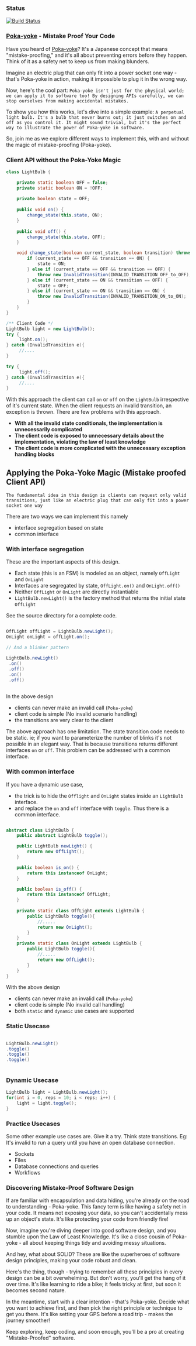 ### Status
[![Build Status](https://app.travis-ci.com/codehackerr/poka-yoke.svg?branch=master)](https://app.travis-ci.com/codehackerr/poka-yoke)
### [Poka-yoke](https://en.wikipedia.org/wiki/Poka-yoke)  - Mistake Proof Your Code 

Have you heard of [Poka-yoke](https://en.wikipedia.org/wiki/Poka-yoke)? It's a Japanese concept that means "mistake-proofing," and it's all about preventing errors before they happen. Think of it as a safety net to keep us from making blunders.

Imagine an electric plug that can only fit into a power socket one way - that's Poka-yoke in action, making it impossible to plug it in the wrong way.

Now, here's the cool part:
`
Poka-yoke isn't just for the physical world; we can apply it to software too! By designing APIs carefully, we can stop ourselves from making accidental mistakes.
`

To show you how this works, let's dive into a simple example: 
`
A perpetual light bulb. It's a bulb that never burns out; it just switches on and off as you control it. It might sound trivial, but it's the perfect way to illustrate the power of Poka-yoke in software.
`

So, join me as we explore different ways to implement this, with and without the magic of mistake-proofing (Poka-yoke).

### Client API without the Poka-Yoke Magic

```java 
class LightBulb {

    private static boolean OFF = false;
    private static boolean ON = !OFF;
    
    private boolean state = OFF;
    
    public void on() {
        change_state(this.state, ON);
    }
    
    public void off() {
        change_state(this.state, OFF);
    }

    void change_state(boolean current_state, boolean transition) throws InvalidTransition {
        if (current_state == OFF && transition == ON) {
            state = ON;
        } else if (current_state == OFF && transition == OFF) {
            throw new InvalidTransition(INVALID_TRANSITION_OFF_to_OFF);
        } else if (current_state == ON && transition == OFF) {
            state = OFF;
        } else if (current_state == ON && transition == ON) {
            throw new InvalidTransition(INVALID_TRANSITION_ON_to_ON);
        }
    }
}

```

```java
/** Client Code */
LightBulb light = new LightBulb();
try { 
     light.on();
} catch (InvalidTransition e){
     //....
}

try { 
     light.off();
} catch (InvalidTransition e){
     //....
}
```

With this approach the client can call `on` or `off` on the `LightBulb` irrespective of it's current state.
When the client requests an invalid transition, an exception is thrown.
There are few problems with this approach.

- **With all the invalid state conditionals, the implementation is unnecessarily complicated**
- **The client code is exposed to unnecessary details about the implementation, violating the law of least knowledge**
- **The client code is more complicated with the unnecessary exception handling blocks**


## Applying the Poka-Yoke Magic (Mistake proofed Client API)

`The fundamental idea in this design is clients can request only valid transitions, just like an electric plug that can only fit into a power socket one way`

There are two ways we can implement this namely
 - interface segregation based on state
 - common interface

### With interface segregation

These are the important aspects of this design.
- Each state (this is an FSM) is modeled as an object, namely `OffLight` and `OnLight`
- Interfaces are segregated by state, `OffLight.on()` and  `OnLight.off()`
- Neither `OffLight` or `OnLight` are directly instantiable
- `LightBulb.newLight()` is the factory method that returns the initial state `OffLight`

See the source directory for a complete code.

```java

OffLight offLight = LightBulb.newLight();
OnLight onLight = offLight.on();

// And a blinker pattern

LightBulb.newLight()
 .on()
 .off()
 .on()
 .off()
 
```

In the above design
- clients can never make an invalid call (`Poka-yoke`)
- client code is simple (No invalid scenario handling)
- the transitions are very clear to the client

The above approach has one limitation. The state transition code needs to be static.
ie; if you want to parameterize the number of blinks it's not possible in an elegant way.
That is because transitions returns different interfaces `on` or `off`.
This problem can be addressed with a common interface.

### With common interface

If you have a dynamic use case, 
- the trick is to hide the `Offlight` and `OnLight` states inside an `LightBulb` interface.
- and replace the `on` and `off` interface with `toggle`. Thus there is a common interface.

```java

abstract class LightBulb {
    public abstract LightBulb toggle();

    public LightBulb newLight() {
        return new OffLight();
    }

    public boolean is_on() {
        return this instanceof OnLight;
    }

    public boolean is_off() {
        return this instanceof OffLight;
    }
    
    private static class OffLight extends LightBulb {
        public LightBulb toggle(){
            //.....
            return new OnLight();
        }
    }
    private static class OnLight extends LightBulb {
        public LightBulb toggle(){
            //.....
            return new OffLight();
        }
    }
}

```
With the above design
- clients can never make an invalid call (`Poka-yoke`)
- client code is simple (No invalid call handling)
- both `static` and `dynamic` use cases are supported

### Static Usecase
```java

LightBulb.newLight()
.toggle()
.toggle()
.toggle()
 
```

### Dynamic Usecase
```java
LightBulb light = LightBulb.newLight();
for(int i = 0, reps = 10; i < reps; i++) {
    light = light.toggle();
}
```

### Practice Usecases
Some other example use cases are. Give it a try. Think state transitions.
Eg: It's invalid to run a query until you have an open database connection.

- Sockets 
- Files 
- Database connections and queries
- Workflows

### Discovering Mistake-Proof Software Design

If are familiar with encapsulation and data hiding, you're already on the road to understanding  - Poka-yoke. This fancy term is like having a safety net in your code. It means not exposing your data, so you can't accidentally mess up an object's state. It's like protecting your code from friendly fire!

Now, imagine you're diving deeper into good software design, and you stumble upon the Law of Least Knowledge. It's like a close cousin of Poka-yoke - all about keeping things tidy and avoiding messy situations.

And hey, what about SOLID? These are like the superheroes of software design principles, making your code robust and clean.

Here's the thing, though - trying to remember all these principles in every design can be a bit overwhelming. But don't worry, you'll get the hang of it over time. It's like learning to ride a bike; it feels tricky at first, but soon it becomes second nature.

In the meantime, start with a clear intention - that's Poka-yoke. Decide what you want to achieve first, and then pick the right principle or technique to get you there. It's like setting your GPS before a road trip - makes the journey smoother!

Keep exploring, keep coding, and soon enough, you'll be a pro at creating "Mistake-Proofed" software.
